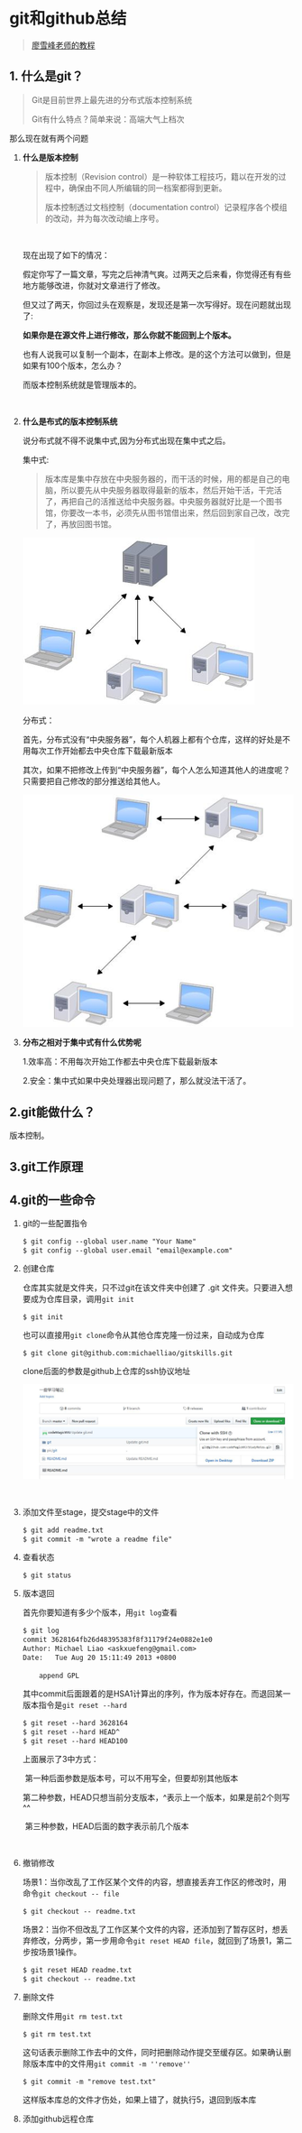 # git和github总结

> [廖雪峰老师的教程](https://www.liaoxuefeng.com/wiki/0013739516305929606dd18361248578c67b8067c8c017b000)

## 1. 什么是git？

> Git是目前世界上最先进的分布式版本控制系统
>
> Git有什么特点？简单来说：高端大气上档次



那么现在就有两个问题

1. **什么是版本控制**

   > 版本控制（Revision control）是一种软体工程技巧，籍以在开发的过程中，确保由不同人所编辑的同一档案都得到更新。
   >
   > 版本控制透过文档控制（documentation control）记录程序各个模组的改动，并为每次改动编上序号。   

   ​

   现在出现了如下的情况：

   ​	假定你写了一篇文章，写完之后神清气爽。过两天之后来看，你觉得还有有些地方能够改进，你就对文章进行了修改。

   ​	但又过了两天，你回过头在观察是，发现还是第一次写得好。现在问题就出现了:

   ​		**如果你是在源文件上进行修改，那么你就不能回到上个版本。**

   ​	也有人说我可以复制一个副本，在副本上修改。是的这个方法可以做到，但是如果有100个版本，怎么办？

   而版本控制系统就是管理版本的。

   ​

2. **什么是布式的版本控制系统**

    说分布式就不得不说集中式,因为分布式出现在集中式之后。

   集中式:

   > 版本库是集中存放在中央服务器的，而干活的时候，用的都是自己的电脑，所以要先从中央服务器取得最新的版本，然后开始干活，干完活了，再把自己的活推送给中央服务器。中央服务器就好比是一个图书馆，你要改一本书，必须先从图书馆借出来，然后回到家自己改，改完了，再放回图书馆。


   ![ ](https://raw.githubusercontent.com/codeMagicWXJ/StudyNotes/master/pic/git/1.jpg)

   分布式：

   ​	首先，分布式没有“中央服务器”，每个人机器上都有个仓库，这样的好处是不用每次工作开始都去中央仓库下载最新版本

   ​	其次，如果不把修改上传到“中央服务器”，每个人怎么知道其他人的进度呢？只需要把自己修改的部分推送给其他人。

   	![](https://raw.githubusercontent.com/codeMagicWXJ/StudyNotes/master/pic/git/2.jpg)

3. **分布之相对于集中式有什么优势呢**

   1.效率高：不用每次开始工作都去中央仓库下载最新版本

   2.安全：集中式如果中央处理器出现问题了，那么就没法干活了。


## 2.git能做什么？

版本控制。





## 3.git工作原理







## 4.git的一些命令

1. git的一些配置指令

   ```
   $ git config --global user.name "Your Name"
   $ git config --global user.email "email@example.com"
   ```

2. 创建仓库

   仓库其实就是文件夹，只不过git在该文件夹中创建了 .git 文件夹。只要进入想要成为仓库目录，调用``git init`` 

   ```
   $ git init
   ```

   也可以直接用``git clone``命令从其他仓库克隆一份过来，自动成为仓库

   ```
   $ git clone git@github.com:michaelliao/gitskills.git
   ```

   clone后面的参数是github上仓库的ssh协议地址

   ![](https://raw.githubusercontent.com/codeMagicWXJ/StudyNotes/master/pic/git/3.jpg)

   ​

3. 添加文件至stage，提交stage中的文件

   ```
   $ git add readme.txt
   $ git commit -m "wrote a readme file"
   ```

4. 查看状态

   ```
   $ git status
   ```

5. 版本退回

   首先你要知道有多少个版本，用``git log``查看

   ```
   $ git log
   commit 3628164fb26d48395383f8f31179f24e0882e1e0
   Author: Michael Liao <askxuefeng@gmail.com>
   Date:   Tue Aug 20 15:11:49 2013 +0800

       append GPL
   ```

   其中commit后面跟着的是HSA1计算出的序列，作为版本好存在。而退回某一版本指令是``git reset --hard ``

   ```
   $ git reset --hard 3628164
   $ git reset --hard HEAD^
   $ git reset --hard HEAD100
   ```

   上面展示了3中方式：

   ​	第一种后面参数是版本号，可以不用写全，但要却别其他版本

   ​	第二种参数，HEAD只想当前分支版本，^表示上一个版本，如果是前2个则写^^

   ​	第三种参数，HEAD后面的数字表示前几个版本

   ​

6. 撤销修改

   场景1：当你改乱了工作区某个文件的内容，想直接丢弃工作区的修改时，用命令``git checkout -- file``

   ```
   $ git checkout -- readme.txt
   ```

   场景2：当你不但改乱了工作区某个文件的内容，还添加到了暂存区时，想丢弃修改，分两步，第一步用命令`git reset HEAD file`，就回到了场景1，第二步按场景1操作。

   ```
   $ git reset HEAD readme.txt
   $ git checkout -- readme.txt
   ```

7. 删除文件

   删除文件用``git rm test.txt``

   ```
   $ git rm test.txt
   ```

   这句话表示删除工作去中的文件，同时把删除动作提交至缓存区。如果确认删除版本库中的文件用``git commit -m ''remove''``

   ```
   $ git commit -m "remove test.txt"
   ```

   这样版本库总的文件才伤处，如果上错了，就执行5，退回到版本库

8. 添加github远程仓库
